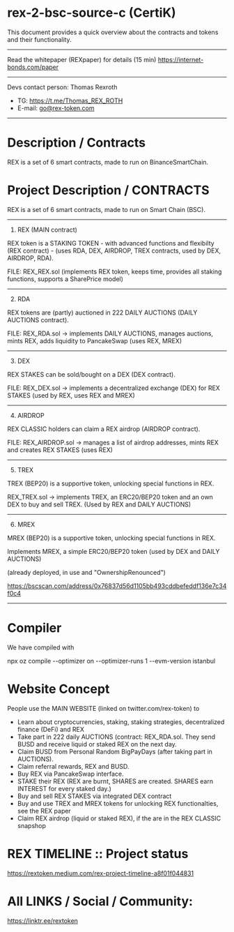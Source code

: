 # rex-2-bsc-source-c (CertiK)

This document provides a quick overview about the contracts and tokens and their functionality.

****

Read the whitepaper (REXpaper) for details (15 min)
https://internet-bonds.com/paper

****

Devs contact person: Thomas Rexroth
+ TG: https://t.me/Thomas_REX_ROTH
+ E-mail: go@rex-token.com

****

# Description / Contracts

REX is a set of 6 smart contracts, made to run on BinanceSmartChain.

# Project Description / CONTRACTS
REX is a set of 6 smart contracts, made to run on Smart Chain (BSC).

****

1. REX (MAIN contract)

REX token is a STAKING TOKEN - with advanced functions and flexibilty (REX contract) - (uses RDA, DEX, AIRDROP, TREX contracts, used by DEX, AIRDROP, RDA).

FILE: REX_REX.sol (implements REX token, keeps time, provides all staking functions, supports a SharePrice model)

****

2. RDA

REX tokens are (partly) auctioned in 222 DAILY AUCTIONS (DAILY AUCTIONS contract).

FILE: REX_RDA.sol -> implements DAILY AUCTIONS, manages auctions, mints REX, adds liquidity to PancakeSwap (uses REX, MREX)

****

3. DEX

REX STAKES can be sold/bought on a DEX (DEX contract).

FILE: REX_DEX.sol -> implements a decentralized exchange (DEX) for REX STAKES (used by REX, uses REX and MREX)

****

4. AIRDROP

REX CLASSIC holders can claim a REX airdrop (AIRDROP contract).

FILE: REX_AIRDROP.sol -> manages a list of airdrop addresses, mints REX and creates REX STAKES (uses REX)

****

5. TREX

TREX (BEP20) is a supportive token, unlocking special functions in REX.

REX_TREX.sol -> implements TREX, an ERC20/BEP20 token and an own DEX to buy and sell TREX. (Used by REX and DAILY AUCTIONS)

****

6. MREX

MREX (BEP20) is a supportive token, unlocking special functions in REX.

Implements MREX, a simple ERC20/BEP20 token (used by DEX and DAILY AUCTIONS)

(already deployed, in use and "OwnershipRenounced")

https://bscscan.com/address/0x76837d56d1105bb493cddbefeddf136e7c34f0c4

****

# Compiler
We have compiled with

npx oz compile --optimizer on --optimizer-runs 1 --evm-version istanbul


# Website Concept
People use the MAIN WEBSITE (linked on twitter.com/rex-token) to
* Learn about cryptocurrencies, staking, staking strategies, decentralized finance (DeFi) and REX
* Take part in 222 daily AUCTIONS (contract: REX_RDA.sol. They send BUSD and receive liquid or staked REX on the next day.
* Claim BUSD from Personal Random BigPayDays (after taking part in AUCTIONS).
* Claim referral rewards, REX and BUSD.
* Buy REX via PancakeSwap interface.
* STAKE their REX (REX are burnt, SHARES are created. SHARES earn INTEREST for every staked day.)
* Buy and sell REX STAKES via integrated DEX contract
* Buy and use TREX and MREX tokens for unlocking REX functionalties, see the REX paper
* Claim REX airdrop (liquid or staked REX), if the are in the REX CLASSIC snapshop


# REX TIMELINE :: Project status
https://rextoken.medium.com/rex-project-timeline-a8f01f044831


# All LINKS / Social / Community:
https://linktr.ee/rextoken

